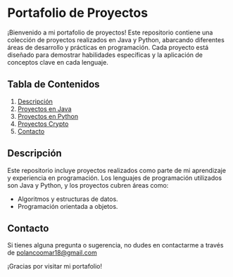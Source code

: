 # Portafolio de Proyectos

¡Bienvenido a mi portafolio de proyectos! Este repositorio contiene una colección de proyectos realizados en Java y Python, abarcando diferentes áreas de desarrollo y prácticas en programación. Cada proyecto está diseñado para demostrar habilidades específicas y la aplicación de conceptos clave en cada lenguaje.

## Tabla de Contenidos
1. [Descripción](#descripción)
2. [Proyectos en Java](#proyectos-en-java)
3. [Proyectos en Python](#proyectos-en-python)
4. [Proyectos Crypto](#proyectos-cripto)
5. [Contacto](#contacto)

## Descripción

Este repositorio incluye proyectos realizados como parte de mi aprendizaje y experiencia en programación. Los lenguajes de programación utilizados son Java y Python, y los proyectos cubren áreas como:

- Algoritmos y estructuras de datos.
- Programación orientada a objetos.

## Contacto

Si tienes alguna pregunta o sugerencia, no dudes en contactarme a través de polancoomar18@gmail.com

¡Gracias por visitar mi portafolio!
